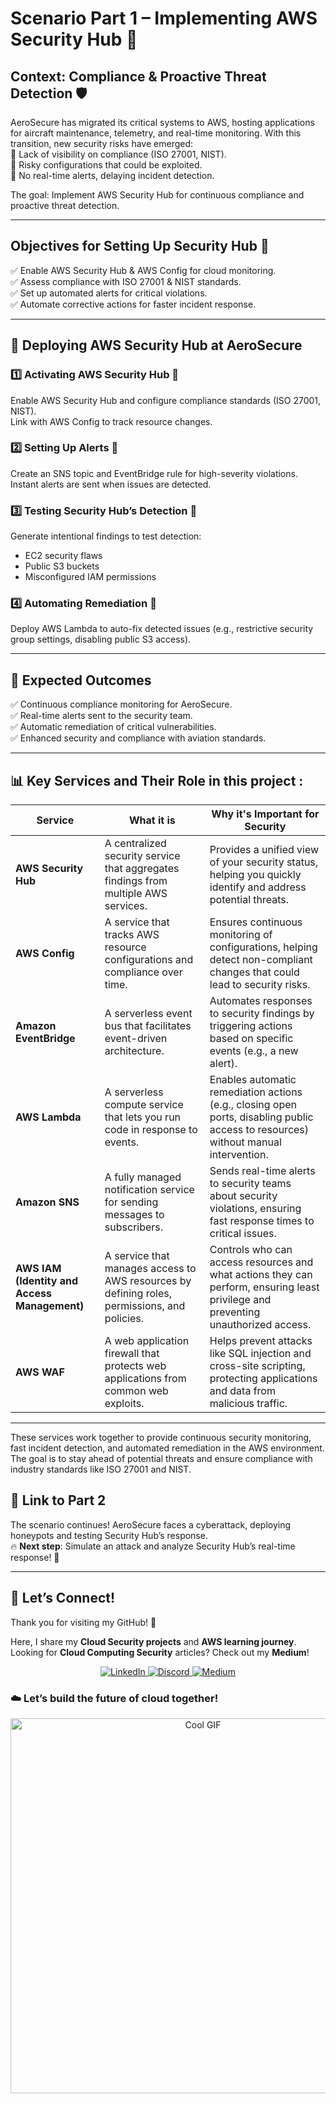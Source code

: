 # Scenario Part 1 – Implementing AWS Security Hub 🚀

## Context: Compliance & Proactive Threat Detection 🛡️  
AeroSecure has migrated its critical systems to AWS, hosting applications for aircraft maintenance, telemetry, and real-time monitoring. With this transition, new security risks have emerged:  
🔸 Lack of visibility on compliance (ISO 27001, NIST).  
🔸 Risky configurations that could be exploited.  
🔸 No real-time alerts, delaying incident detection.  

The goal: Implement AWS Security Hub for continuous compliance and proactive threat detection.

---

## Objectives for Setting Up Security Hub 🎯  
✅ Enable AWS Security Hub & AWS Config for cloud monitoring.  
✅ Assess compliance with ISO 27001 & NIST standards.  
✅ Set up automated alerts for critical violations.  
✅ Automate corrective actions for faster incident response.

---

## 🚀 Deploying AWS Security Hub at AeroSecure

### 1️⃣ **Activating AWS Security Hub** 📌  
Enable AWS Security Hub and configure compliance standards (ISO 27001, NIST).  
Link with AWS Config to track resource changes.

### 2️⃣ **Setting Up Alerts** 📌  
Create an SNS topic and EventBridge rule for high-severity violations.  
Instant alerts are sent when issues are detected.

### 3️⃣ **Testing Security Hub’s Detection** 📌  
Generate intentional findings to test detection:  
- EC2 security flaws  
- Public S3 buckets  
- Misconfigured IAM permissions  

### 4️⃣ **Automating Remediation** 📌  
Deploy AWS Lambda to auto-fix detected issues (e.g., restrictive security group settings, disabling public S3 access).

---

## 🎯 Expected Outcomes  
✅ Continuous compliance monitoring for AeroSecure.  
✅ Real-time alerts sent to the security team.  
✅ Automatic remediation of critical vulnerabilities.  
✅ Enhanced security and compliance with aviation standards.

---

## 📊 Key Services and Their Role in this project :

| **Service**                  | **What it is**                                                                                      | **Why it's Important for Security**                                                                                   |
|------------------------------|------------------------------------------------------------------------------------------------------|-----------------------------------------------------------------------------------------------------------------------|
| **AWS Security Hub**          | A centralized security service that aggregates findings from multiple AWS services.                  | Provides a unified view of your security status, helping you quickly identify and address potential threats.             |
| **AWS Config**                | A service that tracks AWS resource configurations and compliance over time.                           | Ensures continuous monitoring of configurations, helping detect non-compliant changes that could lead to security risks. |
| **Amazon EventBridge**        | A serverless event bus that facilitates event-driven architecture.                                   | Automates responses to security findings by triggering actions based on specific events (e.g., a new alert).            |
| **AWS Lambda**                | A serverless compute service that lets you run code in response to events.                           | Enables automatic remediation actions (e.g., closing open ports, disabling public access to resources) without manual intervention. |
| **Amazon SNS**                | A fully managed notification service for sending messages to subscribers.                            | Sends real-time alerts to security teams about security violations, ensuring fast response times to critical issues.    |
| **AWS IAM (Identity and Access Management)** | A service that manages access to AWS resources by defining roles, permissions, and policies. | Controls who can access resources and what actions they can perform, ensuring least privilege and preventing unauthorized access. |
| **AWS WAF**                   | A web application firewall that protects web applications from common web exploits.                | Helps prevent attacks like SQL injection and cross-site scripting, protecting applications and data from malicious traffic. |

---

These services work together to provide continuous security monitoring, fast incident detection, and automated remediation in the AWS environment. The goal is to stay ahead of potential threats and ensure compliance with industry standards like ISO 27001 and NIST.  


## 🔗 Link to Part 2  
The scenario continues! AeroSecure faces a cyberattack, deploying honeypots and testing Security Hub’s response.  
🔥 **Next step**: Simulate an attack and analyze Security Hub’s real-time response! 🚀

---

## 💬 Let’s Connect!  
Thank you for visiting my GitHub! 🌸  

Here, I share my **Cloud Security projects** and **AWS learning journey**.  
Looking for **Cloud Computing Security** articles? Check out my **Medium**!  

<p align="center">
  <a href="https://www.linkedin.com/in/kenza-in-the-cloud/" target="_blank">
    <img src="https://img.shields.io/badge/LinkedIn-0A66C2?style=for-the-badge&logo=linkedin&logoColor=white" alt="LinkedIn">
  </a>
  <a href="https://discord.com/users/kzax01" target="_blank">
    <img src="https://img.shields.io/badge/Discord-5865F2?style=for-the-badge&logo=discord&logoColor=white" alt="Discord">
  </a>
  <a href="https://medium.com/@Kenza.In.The.Cloud" target="_blank">
    <img src="https://img.shields.io/badge/Medium-12100E?style=for-the-badge&logo=medium&logoColor=white" alt="Medium">
  </a>
</p>


### ☁️ Let’s build the future of cloud together!  
<p align="center">
  <img src="https://i.pinimg.com/originals/91/1d/91/911d914aaf6194489a3f5626bed2bd3a.gif" width="600" alt="Cool GIF">
</p>
